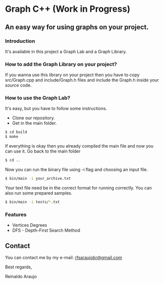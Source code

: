 # Graph C++ (Work in Progress)
## An easy way for using graphs on your project.

### Introduction

It's available in this project a Graph Lab and a Graph Library.

### How to add the Graph Library on your project?

If you wanna use this library on your project then you have to copy src/Graph.cpp and include/Graph.h files and include the Graph.h inside your source code.

### How to use the Graph Lab?
It's easy, but you have to follow some instructions.
* Clone our repository.
* Get in the main folder.
```sh
$ cd build
$ make
```
If everything is okay then you already compiled the main file and now you can use it.
Go back to the main folder
```sh
$ cd ..
```
Now you can run the binary file using -i flag and choosing an input file.
```sh
$ bin/main -i your_archive.txt
```
Your text file need be in the correct format for running correctly.
You can also run some prepared samples.
```sh
$ bin/main -i tests/*.txt
```

### Features
* Vertices Degrees
* DFS - Depth-First Search Method


## Contact

You can contact me by my e-mail:
rfsaraujobr@gmail.com

Best regards,

Reinaldo Araujo
